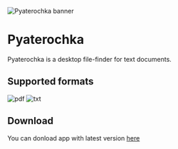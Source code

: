 ![Pyaterochka banner](https://user-images.githubusercontent.com/55802440/196468054-e04462f4-3977-44f5-9632-1c5862f08255.png)

# Pyaterochka

Pyaterochka is a desktop file-finder for text documents.

## Supported formats
![pdf](https://user-images.githubusercontent.com/55802440/196471390-49ddf897-b7a2-4996-847f-abe878d4692a.png)
![txt](https://user-images.githubusercontent.com/55802440/196471608-60546697-e0ed-4a45-b1c7-a414d0c3b518.png)

## Download
You can donload app with latest version [here](https://github.com/proooooogiba/Pyaterochka/releases)

